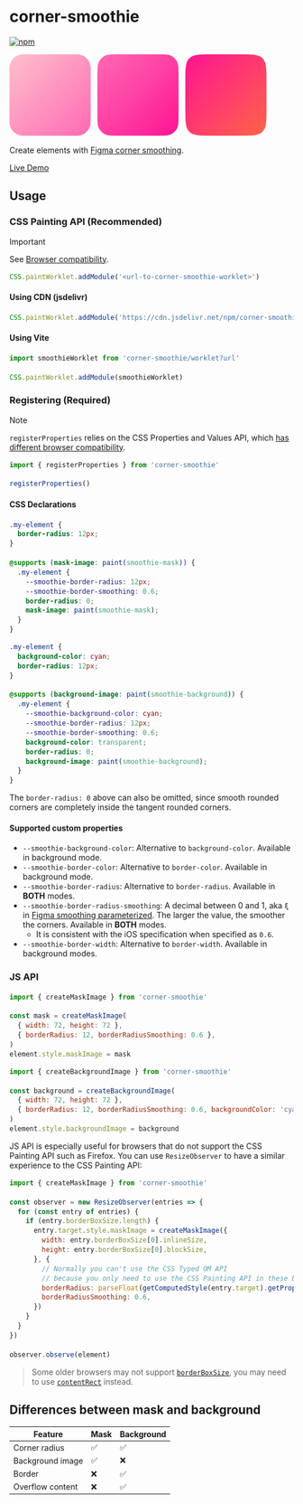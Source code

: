 # corner-smoothie

[![npm](https://img.shields.io/npm/v/corner-smoothie.svg)](https://www.npmjs.com/package/corner-smoothie)

![Squircle without smoothing](./playground/squircle.svg)
&nbsp;
![Squircle with iOS smoothing](./playground/squircle-smoothie-60.svg)
&nbsp;
![Squircle with full smoothing](./playground/squircle-smoothie-100.svg)

Create elements with [Figma corner smoothing](https://www.figma.com/blog/desperately-seeking-squircles/).

[Live Demo](https://raw.githack.com/CyanSalt/corner-smoothie/main/playground/index.html)

## Usage

### CSS Painting API (Recommended)

> [!IMPORTANT]
> See [Browser compatibility](https://developer.mozilla.org/en-US/docs/Web/API/CSS_Painting_API#browser_compatibility).

```js
CSS.paintWorklet.addModule('<url-to-corner-smoothie-worklet>')
```

#### Using CDN (jsdelivr)

```js
CSS.paintWorklet.addModule('https://cdn.jsdelivr.net/npm/corner-smoothie/dist/worklet.js')
```

#### Using Vite

```js
import smoothieWorklet from 'corner-smoothie/worklet?url'

CSS.paintWorklet.addModule(smoothieWorklet)
```

### Registering (Required)

> [!NOTE]
> `registerProperties` relies on the CSS Properties and Values ​​API, which [has different browser compatibility](https://developer.mozilla.org/en-US/docs/Web/API/CSS_Properties_and_Values_API#api.css.registerproperty_static).

```js
import { registerProperties } from 'corner-smoothie'

registerProperties()
```

#### CSS Declarations

```css
.my-element {
  border-radius: 12px;
}

@supports (mask-image: paint(smoothie-mask)) {
  .my-element {
    --smoothie-border-radius: 12px;
    --smoothie-border-smoothing: 0.6;
    border-radius: 0;
    mask-image: paint(smoothie-mask);
  }
}
```

```css
.my-element {
  background-color: cyan;
  border-radius: 12px;
}

@supports (background-image: paint(smoothie-background)) {
  .my-element {
    --smoothie-background-color: cyan;
    --smoothie-border-radius: 12px;
    --smoothie-border-smoothing: 0.6;
    background-color: transparent;
    border-radius: 0;
    background-image: paint(smoothie-background);
  }
}
```

The `border-radius: 0` above can also be omitted, since smooth rounded corners are completely inside the tangent rounded corners.

#### Supported custom properties

- `--smoothie-background-color`: Alternative to `background-color`. Available in background mode.
- `--smoothie-border-color`: Alternative to `border-color`. Available in background mode.
- `--smoothie-border-radius`: Alternative to `border-radius`. Available in **BOTH** modes.
- `--smoothie-border-radius-smoothing`: A decimal between 0 and 1, aka `ξ` in [Figma smoothing parameterized](https://www.figma.com/blog/desperately-seeking-squircles/#breakthrough-smoothing-parameterized). The larger the value, the smoother the corners. Available in **BOTH** modes.
    - It is consistent with the iOS specification when specified as `0.6`.
- `--smoothie-border-width`: Alternative to `border-width`. Available in background modes.

### JS API

```js
import { createMaskImage } from 'corner-smoothie'

const mask = createMaskImage(
  { width: 72, height: 72 },
  { borderRadius: 12, borderRadiusSmoothing: 0.6 },
)
element.style.maskImage = mask
```

```js
import { createBackgroundImage } from 'corner-smoothie'

const background = createBackgroundImage(
  { width: 72, height: 72 },
  { borderRadius: 12, borderRadiusSmoothing: 0.6, backgroundColor: 'cyan' },
)
element.style.backgroundImage = background
```

JS API is especially useful for browsers that do not support the CSS Painting API such as Firefox. You can use `ResizeObserver` to have a similar experience to the CSS Painting API:

```js
import { createMaskImage } from 'corner-smoothie'

const observer = new ResizeObserver(entries => {
  for (const entry of entries) {
    if (entry.borderBoxSize.length) {
      entry.target.style.maskImage = createMaskImage({
        width: entry.borderBoxSize[0].inlineSize,
        height: entry.borderBoxSize[0].blockSize,
      }, {
        // Normally you can't use the CSS Typed OM API
        // because you only need to use the CSS Painting API in these browsers
        borderRadius: parseFloat(getComputedStyle(entry.target).getPropertyValue('--smoothie-border-radius')),
        borderRadiusSmoothing: 0.6,
      })
    }
  }
})

observer.observe(element)
```

> Some older browsers may not support [`borderBoxSize`](https://developer.mozilla.org/en-US/docs/Web/API/ResizeObserverEntry/borderBoxSize), you may need to use [`contentRect`](https://developer.mozilla.org/en-US/docs/Web/API/ResizeObserverEntry/contentRect) instead.

## Differences between mask and background

| Feature | Mask | Background |
| --- | --- | --- |
| Corner radius | ✅ | ✅ |
| Background image | ✅ | ❌ |
| Border | ❌ | ✅ |
| Overflow content | ❌ | ✅ |
